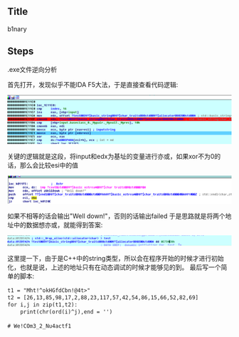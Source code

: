 ## **Title** 
 b1nary

## **Steps** 
.exe文件逆向分析

首先打开，发现似乎不能IDA F5大法，于是直接查看代码逻辑:

![](files/rev2_2.png)

关键的逻辑就是这段，将input和edx为基址的变量进行亦或，如果xor不为0的话，那么会比较esi中的值

![](files/rev2_3.png)

如果不相等的话会输出"Well down!"，否则的话输出failed
于是思路就是将两个地址中的数据想亦或，就能得到答案:

![](files/rev2_4.png)

这里提一下，由于是C++中的string类型，所以会在程序开始的时候才进行初始化，也就是说，上述的地址只有在动态调试的时候才能够见的到。
最后写一个简单的脚本:

```
t1 = "Mht!^okHGfdCbn!@4t>"
t2 = [26,13,85,98,17,2,88,23,117,57,42,54,86,15,66,52,82,69]
for i,j in zip(t1,t2):
    print(chr(ord(i)^j),end = '')

# We!COm3_2_Nu4actf1
```

